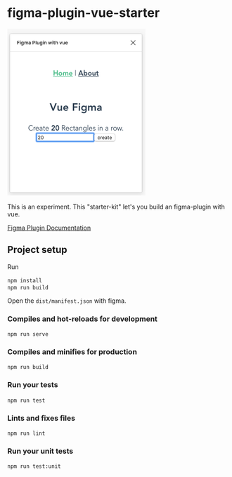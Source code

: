 # figma-plugin-vue-starter

![Screenshot](/screenshot.png)

This is an experiment. This "starter-kit" let's you build an figma-plugin with vue.

[Figma Plugin Documentation](https://www.figma.com/plugin-docs/intro/)

## Project setup

Run

```
npm install
npm run build
```

Open the `dist/manifest.json` with figma.

### Compiles and hot-reloads for development

```
npm run serve
```

### Compiles and minifies for production

```
npm run build
```

### Run your tests

```
npm run test
```

### Lints and fixes files

```
npm run lint
```

### Run your unit tests

```
npm run test:unit
```
